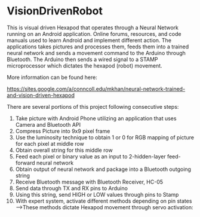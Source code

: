 # VisionDrivenRobot


This is visual driven Hexapod that operates through a Neural Network running on an Android application. 
Online forums, resources, and code manuals used to learn Android and implement different action. 
The applications takes pictures and processes them, feeds them into a trained neural network and sends
a movement command to the Arduino through Bluetooth. The Arduino then sends a wired signal to a STAMP
microprocessor which dictates the hexapod (robot) movement.

More information can be found here:

https://sites.google.com/a/conncoll.edu/mkhan/neural-network-trained-and-vision-driven-hexapod

There are several portions of this project following consecutive steps:
1. Take picture with Android Phone utilizing an application that uses Camera and Bluetooth API
2. Compress Picture into 9x9 pixel frame 
3. Use the luminosity technique to obtain 1 or 0 for RGB mapping of picture for each pixel at middle row 
4. Obtain overall string for this middle row
5. Feed each pixel or binary value as an input to 2-hidden-layer feed-forward neural network
6. Obtain output of neural network and package into a Bluetooth outgoing string
7. Receive Bluetooth message with Bluetooth Receiver, HC-05
8. Send data through TX and RX pins to Arduino
9. Using this string, send HIGH or LOW values through pins to Stamp
10. With expert system, activate different methods depending on pin states
-->These methods dictate Hexapod movement through servo activation:
